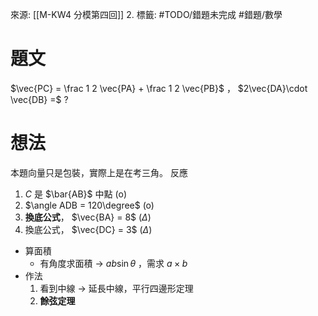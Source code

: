 來源: [[M-KW4 分模第四回]] 2.
標籤: #TODO/錯題未完成 #錯題/數學 
# 題文
$\vec{PC} = \frac 1 2 \vec{PA} + \frac 1 2 \vec{PB}$ ， $2\vec{DA}\cdot \vec{DB} =$
?
# 想法
本題向量只是包裝，實際上是在考三角。
反應
1. $C$ 是 $\bar{AB}$ 中點 (o)
2. $\angle ADB = 120\degree$ (o)
3. **換底公式**， $\vec{BA} = 8$ ($\Delta$)
4. 換底公式， $\vec{DC} = 3$ ($\Delta$)
- 算面積
	- 有角度求面積 -> $ab\sin\theta$ ，需求 $a\times b$
- 作法
	1. 看到中線 -> 延長中線，平行四邊形定理
	2. **餘弦定理**